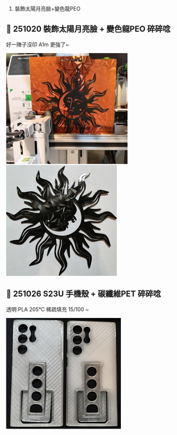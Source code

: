 1. 裝飾太陽月亮臉+變色龍PEO

## 🎡 251020 裝飾太陽月亮臉 + 變色龍PEO 碎碎唸
好一陣子沒印 A1m 更強了~

![SunMoonFace](./img/2025/251020-SunMoonFace-300.jpg)
![SunMoonFace-2](./img/2025/251020-SunMoonFace-2-300.jpg)

## 🎡 251026 S23U 手機殼 + 碳纖維PET 碎碎唸
透明 PLA 205℃ 稀疏填充 15/100 ~

![S23U Case](./img/2025/251023-S23U_Case-300.jpg)

